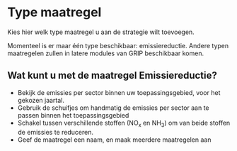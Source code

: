 # Type maatregel

Kies hier welk type maatregel u aan de strategie wilt toevoegen.

Momenteel is er maar één type beschikbaar: emissiereductie. Andere typen maatregelen zullen in latere modules van GRIP beschikbaar komen.

## Wat kunt u met de maatregel Emissiereductie?

- Bekijk de emissies per sector binnen uw toepassingsgebied, voor het gekozen jaartal.  
- Gebruik de schuifjes om handmatig de emissies per sector aan te passen binnen het toepassingsgebied  
- Schakel tussen verschillende stoffen (NO<sub>x</sub> en NH<sub>3</sub>) om van beide stoffen de emissies te reduceren.  
- Geef de maatregel een naam, en maak meerdere maatregelen aan


